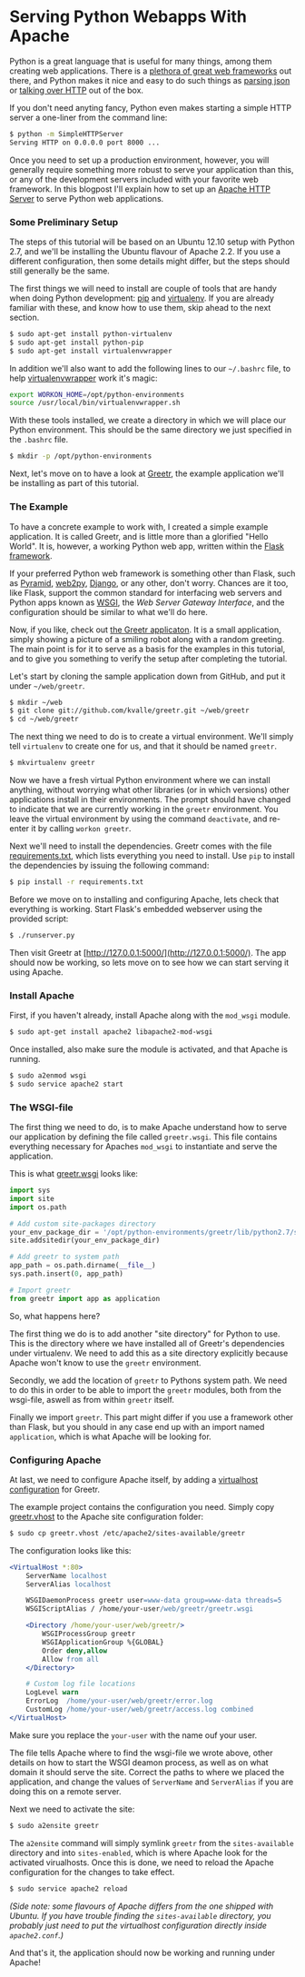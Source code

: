 Serving Python Webapps With Apache
===

Python is a great language that is useful for many things, among them creating web applications.
There is a [plethora of great web frameworks](http://wiki.python.org/moin/WebFrameworks) out there, and Python makes it nice and easy to do such things as [parsing json](http://docs.python.org/2/library/json.html) or [talking over HTTP](http://docs.python.org/2/library/httplib.html#module-httplib) out of the box.

If you don't need anyting fancy, Python even makes starting a simple HTTP server a one-liner from the command line:

```bash
$ python -m SimpleHTTPServer
Serving HTTP on 0.0.0.0 port 8000 ...
```

Once you need to set up a production environment, however, you will generally require something more robust to serve your application than this, or any of the development servers included with your favorite web framework.
In this blogpost I'll explain how to set up an [Apache HTTP Server](http://httpd.apache.org/) to serve Python web applications.

### Some Preliminary Setup

The steps of this tutorial will be based on an Ubuntu 12.10 setup with Python 2.7, and we'll be installing the Ubuntu flavour of Apache 2.2.
If you use a different configuration, then some details might differ, but the steps should still generally be the same.

The first things we will need to install are couple of tools that are handy when doing Python development: [pip](http://www.pip-installer.org/en/latest/) and [virtualenv](http://www.virtualenv.org/en/latest/).
If you are already familiar with these, and know how to use them, skip ahead to the next section.

```bash
$ sudo apt-get install python-virtualenv
$ sudo apt-get install python-pip
$ sudo apt-get install virtualenvwrapper
```

In addition we'll also want to add the following lines to our `~/.bashrc` file, to help [virtualenvwrapper](http://virtualenvwrapper.readthedocs.org/en/latest/) work it's magic:

```bash
export WORKON_HOME=/opt/python-environments
source /usr/local/bin/virtualenvwrapper.sh
```

With these tools installed, we create a directory in which we will place our Python environment.
This should be the same directory we just specified in the `.bashrc` file.

```bash
$ mkdir -p /opt/python-environments
```

Next, let's move on to have a look at [Greetr](https://github.com/kvalle/greetr), the example application we'll be installing as part of this tutorial.

### The Example

To have a concrete example to work with, I created a simple example application.
It is called Greetr, and is little more than a glorified "Hello World".
It is, however, a working Python web app, written within the [Flask framework](http://flask.pocoo.org/).

If your preferred Python web framework is something other than Flask, such as [Pyramid](http://www.pylonsproject.org/), [web2py](http://www.web2py.com/), [Django](https://www.djangoproject.com/), or any other, don't worry.
Chances are it too, like Flask, support the common standard for interfacing web servers and Python apps known as [WSGI](http://wsgi.readthedocs.org/en/latest/), the *Web Server Gateway Interface*, and the configuration should be similar to what we'll do here.

Now, if you like, check out [the Greetr applicaton](https://github.com/kvalle/greetr).
It is a small application, simply showing a picture of a smiling robot along with a random greeting.
The main point is for it to serve as a basis for the examples in this tutorial, and to give you something to verify the setup after completing the tutorial.

Let's start by cloning the sample application down from GitHub, and put it under `~/web/greetr`.

```bash
$ mkdir ~/web
$ git clone git://github.com/kvalle/greetr.git ~/web/greetr
$ cd ~/web/greetr
```

The next thing we need to do is to create a virtual environment.
We'll simply tell `virtualenv` to create one for us, and that it should be named `greetr`.

```bash
$ mkvirtualenv greetr
```

Now we have a fresh virtual Python environment where we can install anything, without worrying what other libraries (or in which versions) other applications install in their environments.
The prompt should have changed to indicate that we are currently working in the `greetr` environment.
You leave the virtual environment by using the command `deactivate`, and re-enter it by calling `workon greetr`.

Next we'll need to install the dependencies.
Greetr comes with the file [requirements.txt](https://github.com/kvalle/greetr/blob/master/requirements.txt), which lists everything you need to install.
Use `pip` to install the dependencies by issuing the following command:

```bash
$ pip install -r requirements.txt
```

Before we move on to installing and configuring Apache, lets check that everything is working.
Start Flask's embedded webserver using the provided script:

```bash
$ ./runserver.py
```

Then visit Greetr at [http://127.0.0.1:5000/](http://127.0.0.1:5000/). The app should now be working, so lets move on to see how we can start serving it using Apache.

### Install Apache

First, if you haven't already, install Apache along with the `mod_wsgi` module.

```bash
$ sudo apt-get install apache2 libapache2-mod-wsgi
```

Once installed, also make sure the module is activated, and that Apache is running.

```bash
$ sudo a2enmod wsgi
$ sudo service apache2 start
```

### The WSGI-file

The first thing we need to do, is to make Apache understand how to serve our application by defining the file called `greetr.wsgi`.
This file contains everything necessary for Apaches `mod_wsgi` to instantiate and serve the application.

This is what [greetr.wsgi](https://github.com/kvalle/greetr/blob/master/greetr.wsgi) looks like:

```python
import sys
import site
import os.path

# Add custom site-packages directory
your_env_package_dir = '/opt/python-environments/greetr/lib/python2.7/site-packages'
site.addsitedir(your_env_package_dir)

# Add greetr to system path
app_path = os.path.dirname(__file__)
sys.path.insert(0, app_path)

# Import greetr
from greetr import app as application
```

So, what happens here?

The first thing we do is to add another "site directory" for Python to use.
This is the directory where we have installed all of Greetr's dependencies under virtualenv.
We need to add this as a site directory explicitly because Apache won't know to use the `greetr` environment.

Secondly, we add the location of `greetr` to Pythons system path.
We need to do this in order to be able to import the `greetr` modules, both from the wsgi-file, aswell as from within `greetr` itself.

Finally we import `greetr`. 
This part might differ if you use a framework other than Flask, but you should in any case end up with an import named `application`, which is what Apache will be looking for.

### Configuring Apache

At last, we need to configure Apache itself, by adding a [virtualhost configuration](http://httpd.apache.org/docs/2.2/vhosts/) for Greetr.

The example project contains the configuration you need. 
Simply copy [greetr.vhost](https://github.com/kvalle/greetr/blob/master/greetr.vhost) to the Apache site configuration folder:

```bash
$ sudo cp greetr.vhost /etc/apache2/sites-available/greetr
```

The configuration looks like this:

```apache
<VirtualHost *:80>
    ServerName localhost
    ServerAlias localhost

    WSGIDaemonProcess greetr user=www-data group=www-data threads=5
    WSGIScriptAlias / /home/your-user/web/greetr/greetr.wsgi

    <Directory /home/your-user/web/greetr/>
        WSGIProcessGroup greetr
        WSGIApplicationGroup %{GLOBAL}
        Order deny,allow
        Allow from all
    </Directory>

    # Custom log file locations
    LogLevel warn
    ErrorLog  /home/your-user/web/greetr/error.log
    CustomLog /home/your-user/web/greetr/access.log combined
</VirtualHost>
```

Make sure you replace the `your-user` with the name ouf your user.

The file tells Apache where to find the wsgi-file we wrote above, other details on how to start the WSGI deamon process, as well as on what domain it should serve the site.
Correct the paths to where we placed the application, and change the values of `ServerName` and `ServerAlias` if you are doing this on a remote server.

Next we need to activate the site:

```bash
$ sudo a2ensite greetr
```

The `a2ensite` command will simply symlink `greetr` from the `sites-available` directory and into `sites-enabled`, which is where Apache look for the activated virualhosts.
Once this is done, we need to reload the Apache configuration for the changes to take effect.

```bash
$ sudo service apache2 reload
```

*(Side note: some flavours of Apache differs from the one shipped with Ubuntu. If you have trouble finding the `sites-available` directory, you probably just need to put the virtualhost configuration directly inside `apache2.conf`.)*

And that's it, the application should now be working and running under Apache!
